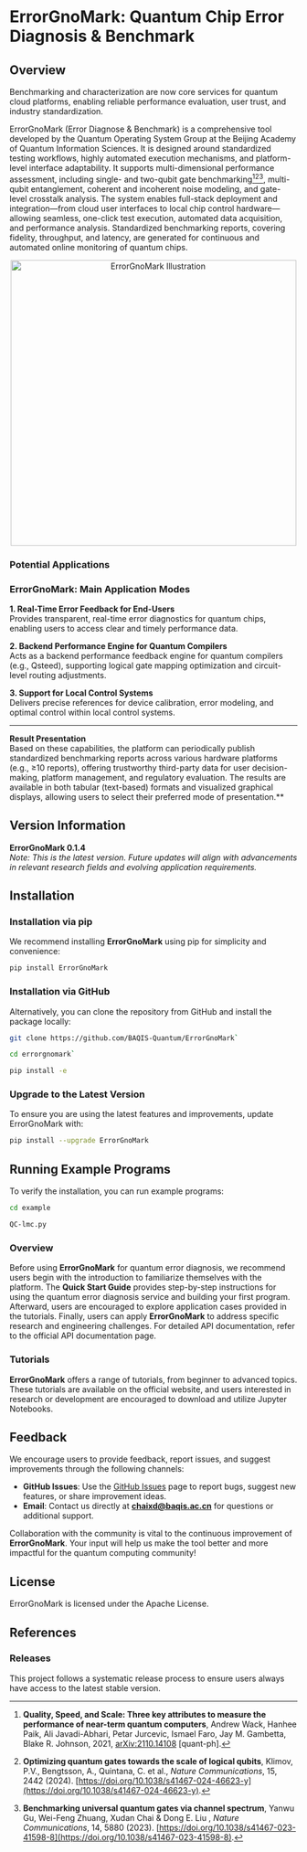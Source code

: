 # ErrorGnoMark: Quantum Chip Error Diagnosis & Benchmark

## Overview

Benchmarking and characterization are now core services for quantum cloud platforms, enabling reliable performance evaluation, user trust, and industry standardization.

ErrorGnoMark (Error Diagnose & Benchmark) is a comprehensive tool developed by the Quantum Operating System Group at the Beijing Academy of Quantum Information Sciences.  It is designed around standardized testing workflows, highly automated execution mechanisms, and platform-level interface adaptability. It supports multi-dimensional performance assessment, including single- and two-qubit gate benchmarking[^1][^2][^3], multi-qubit entanglement, coherent and incoherent noise modeling, and gate-level crosstalk analysis. The system enables full-stack deployment and integration—from cloud user interfaces to local chip control hardware—allowing seamless, one-click test execution, automated data acquisition, and performance analysis. Standardized benchmarking reports, covering fidelity, throughput, and latency, are generated for continuous and automated online monitoring of quantum chips.



<p align="center">
  <img src="errorgnomark/bmqc.png" alt="ErrorGnoMark Illustration" width="500px">
</p>

### Potential Applications

### ErrorGnoMark: Main Application Modes

**1. Real-Time Error Feedback for End-Users**  
Provides transparent, real-time error diagnostics for quantum chips, enabling users to access clear and timely performance data.

**2. Backend Performance Engine for Quantum Compilers**  
Acts as a backend performance feedback engine for quantum compilers (e.g., Qsteed), supporting logical gate mapping optimization and circuit-level routing adjustments.

**3. Support for Local Control Systems**  
Delivers precise references for device calibration, error modeling, and optimal control within local control systems.

---

**Result Presentation**  
Based on these capabilities, the platform can periodically publish standardized benchmarking reports across various hardware platforms (e.g., ≥10 reports), offering trustworthy third-party data for user decision-making, platform management, and regulatory evaluation.  The results are available in both tabular (text-based) formats and visualized graphical displays, allowing users to select their preferred mode of presentation.**



## Version Information

**ErrorGnoMark 0.1.4**  
*Note: This is the latest version. Future updates will align with advancements in relevant research fields and evolving application requirements.*

## Installation

### Installation via pip

We recommend installing **ErrorGnoMark** using pip for simplicity and convenience:

```bash
pip install ErrorGnoMark
```

### Installation via GitHub
Alternatively, you can clone the repository from GitHub and install the package locally:

```bash
git clone https://github.com/BAQIS-Quantum/ErrorGnoMark`
```

```bash
cd errorgnomark`
```

```bash
pip install -e
```

### Upgrade to the Latest Version
To ensure you are using the latest features and improvements, update ErrorGnoMark with:
```bash
pip install --upgrade ErrorGnoMark
```


## Running Example Programs

To verify the installation, you can run example programs:

```bash
cd example
```

```bash
QC-lmc.py
```

### Overview

Before using **ErrorGnoMark** for quantum error diagnosis, we recommend users begin with the introduction to familiarize themselves with the platform. The **Quick Start Guide** provides step-by-step instructions for using the quantum error diagnosis service and building your first program. Afterward, users are encouraged to explore application cases provided in the tutorials. Finally, users can apply **ErrorGnoMark** to address specific research and engineering challenges. For detailed API documentation, refer to the official API documentation page.

### Tutorials

**ErrorGnoMark** offers a range of tutorials, from beginner to advanced topics. These tutorials are available on the official website, and users interested in research or development are encouraged to download and utilize Jupyter Notebooks.



## Feedback

We encourage users to provide feedback, report issues, and suggest improvements through the following channels:

- **GitHub Issues**: Use the [GitHub Issues](https://github.com/BAQIS-Quantum/ErrorGnoMark/issues) page to report bugs, suggest new features, or share improvement ideas.
- **Email**: Contact us directly at **chaixd@baqis.ac.cn** for questions or additional support.

Collaboration with the community is vital to the continuous improvement of **ErrorGnoMark**. Your input will help us make the tool better and more impactful for the quantum computing community!



## License

ErrorGnoMark is licensed under the Apache License.

## References

[^1]: **Quality, Speed, and Scale: Three key attributes to measure the performance of near-term quantum computers**, Andrew Wack, Hanhee Paik, Ali Javadi-Abhari, Petar Jurcevic, Ismael Faro, Jay M. Gambetta, Blake R. Johnson, 2021, [arXiv:2110.14108](https://arxiv.org/abs/2110.14108) [quant-ph].

[^2]: **Optimizing quantum gates towards the scale of logical qubits**, Klimov, P.V., Bengtsson, A., Quintana, C. et al., *Nature Communications*, 15, 2442 (2024). [https://doi.org/10.1038/s41467-024-46623-y](https://doi.org/10.1038/s41467-024-46623-y).

[^3]: **Benchmarking universal quantum gates via channel spectrum**, Yanwu Gu, Wei-Feng Zhuang, Xudan Chai & Dong E. Liu , *Nature Communications*, 14, 5880 (2023). [https://doi.org/10.1038/s41467-023-41598-8](https://doi.org/10.1038/s41467-023-41598-8).



### Releases

This project follows a systematic release process to ensure users always have access to the latest stable version.

